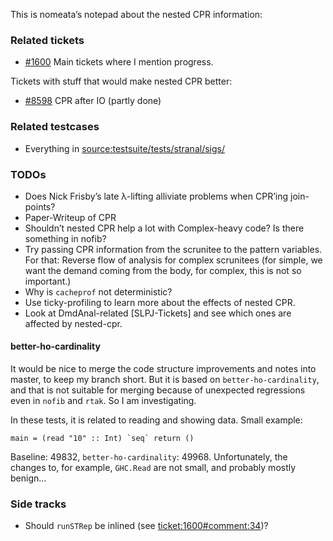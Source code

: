 
This is nomeata’s notepad about the nested CPR information:


### Related tickets


- [\#1600](https://gitlab.staging.haskell.org/ghc/ghc/issues/1600) Main tickets where I mention progress.


Tickets with stuff that would make nested CPR better:


- [\#8598](https://gitlab.staging.haskell.org/ghc/ghc/issues/8598) CPR after IO (partly done)

### Related testcases


- Everything in [source:testsuite/tests/stranal/sigs/](/trac/ghc/browser/testsuite/tests/stranal/sigs)


 


### TODOs


- Does Nick Frisby’s late λ-lifting alliviate problems when CPR’ing join-points?
- Paper-Writeup of CPR
- Shouldn’t nested CPR help a lot with Complex-heavy code? Is there something in nofib?
- Try passing CPR information from the scrunitee to the pattern variables. For that: Reverse flow of analysis for complex scrunitees (for simple, we want the demand coming from the body, for complex, this is not so important.)
- Why is `cacheprof` not deterministic?
- Use ticky-profiling to learn more about the effects of nested CPR.
- Look at DmdAnal-related \[SLPJ-Tickets\] and see which ones are affected by nested-cpr.

#### better-ho-cardinality



It would be nice to merge the code structure improvements and notes into master, to keep my branch short. But it is based on `better-ho-cardinality`, and that is not suitable for merging because of unexpected regressions even in `nofib` and `rtak`. So I am investigating.



In these tests, it is related to reading and showing data. Small example:


```
main = (read "10" :: Int) `seq` return ()
```


Baseline: 49832, `better-ho-cardinality`: 49968. Unfortunately, the changes to, for example, `GHC.Read` are not small, and probably mostly benign...


### Side tracks


- Should `runSTRep` be inlined (see [ticket:1600\#comment:34](https://gitlab.staging.haskell.org/ghc/ghc/issues/1600))?
